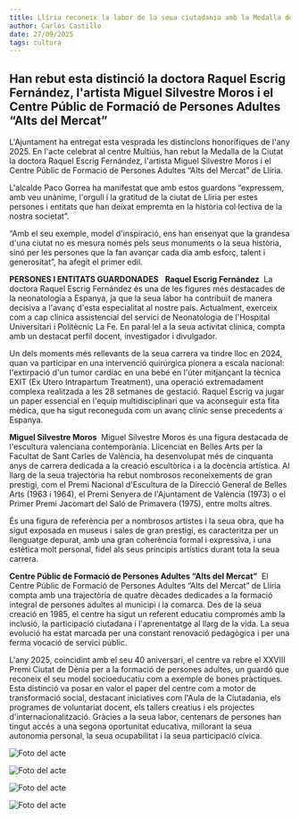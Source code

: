 ```yaml
---
title: Llíria reconeix la labor de la seua ciutadania amb la Medalla de la Ciutat
author: Carlos Castillo
date: 27/09/2025
tags: cultura
---
```


## Han rebut esta distinció la doctora Raquel Escrig Fernández, l'artista Miguel Silvestre Moros i el Centre Públic de Formació de Persones Adultes “Alts del Mercat”


L'Ajuntament ha entregat esta vesprada les distincions honorífiques de l'any 2025. En l'acte celebrat al centre Multiús, han rebut la Medalla de la Ciutat la doctora Raquel Escrig Fernández, l'artista Miguel Silvestre Moros i el Centre Públic de Formació de Persones Adultes “Alts del Mercat” de Llíria.

L'alcalde Paco Gorrea ha manifestat que amb estos guardons “expressem, amb veu unànime, l'orgull i la gratitud de la ciutat de Llíria per estes persones i entitats que han deixat empremta en la història col·lectiva de la nostra societat”.

“Amb el seu exemple, model d'inspiració, ens han ensenyat que la grandesa d'una ciutat no es mesura només pels seus monuments o la seua història, sinó per les persones que la fan avançar cada dia amb esforç, talent i generositat”, ha afegit el primer edil.

**PERSONES I ENTITATS GUARDONADES**
 
**Raquel Escrig Fernández** 
La doctora Raquel Escrig Fernández és una de les figures més destacades de la neonatologia a Espanya, ja que la seua labor ha contribuït de manera decisiva a l'avanç d'esta especialitat al nostre país. Actualment, exerceix com a cap clínica assistencial del servici de Neonatologia de l'Hospital Universitari i Politècnic La Fe. En paral·lel a la seua activitat clínica, compta amb un destacat perfil docent, investigador i divulgador.

Un dels moments més rellevants de la seua carrera va tindre lloc en 2024, quan va participar en una intervenció quirúrgica pionera a escala nacional: l'extirpació d'un tumor cardíac en una bebé en l'úter mitjançant la tècnica EXIT (Ex Utero Intrapartum Treatment), una operació extremadament complexa realitzada a les 28 setmanes de gestació. Raquel Escrig va jugar un paper essencial en l'equip multidisciplinari que va aconseguir esta fita mèdica, que ha sigut reconeguda com un avanç clínic sense precedents a Espanya.


**Miguel Silvestre Moros**
 Miguel Silvestre Moros és una figura destacada de l'escultura valenciana contemporània. Llicenciat en Belles Arts per la Facultat de Sant Carles de València, ha desenvolupat més de cinquanta anys de carrera dedicada a la creació escultòrica i a la docència artística. Al llarg de la seua trajectòria ha rebut nombrosos reconeixements de gran prestigi, com el Premi Nacional d'Escultura de la Direcció General de Belles Arts (1963 i 1964), el Premi Senyera de l'Ajuntament de València (1973) o el Primer Premi Jacomart del Saló de Primavera (1975), entre molts altres.

És una figura de referència per a nombrosos artistes i la seua obra, que ha sigut exposada en museus i sales de gran prestigi, es caracteritza per un llenguatge depurat, amb una gran coherència formal i expressiva, i una estètica molt personal, fidel als seus principis artístics durant tota la seua carrera.


**Centre Públic de Formació de Persones Adultes “Alts del Mercat”** 
El Centre Públic de Formació de Persones Adultes “Alts del Mercat” de Llíria compta amb una trajectòria de quatre dècades dedicades a la formació integral de persones adultes al municipi i la comarca. Des de la seua creació en 1985, el centre ha sigut un referent educatiu compromés amb la inclusió, la participació ciutadana i l'aprenentatge al llarg de la vida. La seua evolució ha estat marcada per una constant renovació pedagògica i per una ferma vocació de servici públic.

L'any 2025, coincidint amb el seu 40 aniversari, el centre va rebre el XXVIII Premi Ciutat de Dénia per a la formació de persones adultes, un guardó que reconeix el seu model socioeducatiu com a exemple de bones pràctiques. Esta distinció va posar en valor el paper del centre com a motor de transformació social, destacant iniciatives com l'Aula de la Ciutadania, els programes de voluntariat docent, els tallers creatius i els projectes d'internacionalització. Gràcies a la seua labor, centenars de persones han tingut accés a una segona oportunitat educativa, millorant la seua autonomia personal, la seua ocupabilitat i la seua participació cívica.


![ Foto del acte ](/assets/continguts/recursos/20250927-01entregadistinciones.jpg "Foto del acte")

![ Foto del acte ](/assets/continguts/recursos/20250927-02entregadistinciones.jpg "Foto del acte")

![ Foto del acte ](/assets/continguts/recursos/20250927-03entregadistinciones.jpg "Foto del acte")

![ Foto del acte ](/assets/continguts/recursos/20250927-04entregadistinciones.jpg "Foto del acte")
